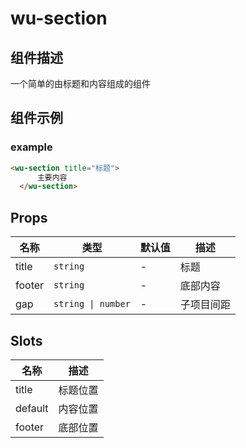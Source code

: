 # wu-section

## 组件描述
一个简单的由标题和内容组成的组件

## 组件示例

### example

```html
<wu-section title="标题">
      主要内容
  </wu-section>
```

## Props

| 名称 | 类型 | 默认值 | 描述 |
|------|------|--------|------|
| title | `string` | - | 标题 |
| footer | `string` | - | 底部内容 |
| gap | `string \| number` | - | 子项目间距 |

## Slots

| 名称 | 描述 |
|------|------|
| title | 标题位置 |
| default | 内容位置 |
| footer | 底部位置 |


